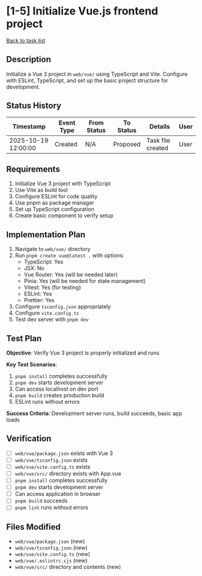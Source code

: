# [1-5] Initialize Vue.js frontend project

[Back to task list](./tasks.md)

## Description

Initialize a Vue 3 project in `web/vue/` using TypeScript and Vite. Configure with ESLint, TypeScript, and set up the basic project structure for development.

## Status History

| Timestamp | Event Type | From Status | To Status | Details | User |
|-----------|------------|-------------|-----------|---------|------|
| 2025-10-19 12:00:00 | Created | N/A | Proposed | Task file created | User |

## Requirements

1. Initialize Vue 3 project with TypeScript
2. Use Vite as build tool
3. Configure ESLint for code quality
4. Use pnpm as package manager
5. Set up TypeScript configuration
6. Create basic component to verify setup

## Implementation Plan

1. Navigate to `web/vue/` directory
2. Run `pnpm create vue@latest .` with options:
   - TypeScript: Yes
   - JSX: No
   - Vue Router: Yes (will be needed later)
   - Pinia: Yes (will be needed for state management)
   - Vitest: Yes (for testing)
   - ESLint: Yes
   - Prettier: Yes
3. Configure `tsconfig.json` appropriately
4. Configure `vite.config.ts`
5. Test dev server with `pnpm dev`

## Test Plan

**Objective**: Verify Vue 3 project is properly initialized and runs

**Key Test Scenarios**:
1. `pnpm install` completes successfully
2. `pnpm dev` starts development server
3. Can access localhost on dev port
4. `pnpm build` creates production build
5. ESLint runs without errors

**Success Criteria**: Development server runs, build succeeds, basic app loads

## Verification

- [ ] `web/vue/package.json` exists with Vue 3
- [ ] `web/vue/tsconfig.json` exists
- [ ] `web/vue/vite.config.ts` exists
- [ ] `web/vue/src/` directory exists with App.vue
- [ ] `pnpm install` completes successfully
- [ ] `pnpm dev` starts development server
- [ ] Can access application in browser
- [ ] `pnpm build` succeeds
- [ ] `pnpm lint` runs without errors

## Files Modified

- `web/vue/package.json` (new)
- `web/vue/tsconfig.json` (new)
- `web/vue/vite.config.ts` (new)
- `web/vue/.eslintrc.cjs` (new)
- `web/vue/src/` directory and contents (new)

